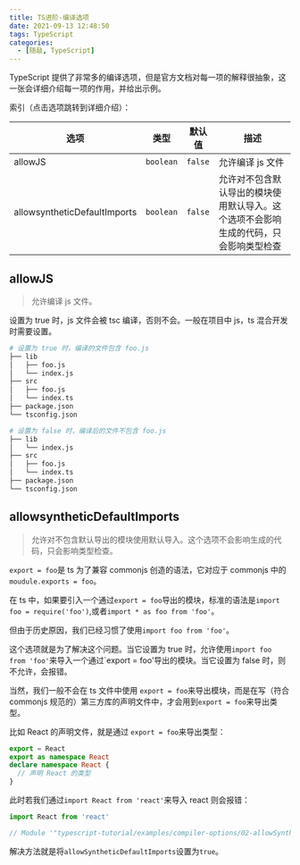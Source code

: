 ```yaml
---
title: TS进阶-编译选项
date: 2021-09-13 12:48:50
tags: TypeScript
categories:
  - [随敲, TypeScript]
---
```


TypeScript 提供了非常多的编译选项，但是官方文档对每一项的解释很抽象，这一张会详细介绍每一项的作用，并给出示例。
<!-- more -->
索引（点击选项跳转到详细介绍）：

| 选项                         | 类型      | 默认值  | 描述                                                                                 |
| ---------------------------- | --------- | ------- | ------------------------------------------------------------------------------------ |
| allowJS                      | `boolean` | `false` | 允许编译 js 文件                                                                     |
| allowsyntheticDefaultImports | `boolean` | `false` | 允许对不包含默认导出的模块使用默认导入。这个选项不会影响生成的代码，只会影响类型检查 |

## allowJS

> 允许编译 js 文件。

设置为 true 时，js 文件会被 tsc 编译，否则不会。一般在项目中 js，ts 混合开发时需要设置。

```sh
# 设置为 true 时，编译的文件包含 foo.js
├── lib
│   ├── foo.js
│   └── index.js
├── src
│   ├── foo.js
│   └── index.ts
├── package.json
└── tsconfig.json

# 设置为 false 时，编译后的文件不包含 foo.js
├── lib
│   └── index.js
├── src
│   ├── foo.js
│   └── index.ts
├── package.json
└── tsconfig.json
```

## allowsyntheticDefaultImports

> 允许对不包含默认导出的模块使用默认导入。这个选项不会影响生成的代码，只会影响类型检查。

`export = foo`是 ts 为了兼容 commonjs 创造的语法，它对应于 commonjs 中的`moudule.exports = foo`。

在 ts 中，如果要引入一个通过`export = foo`导出的模块，标准的语法是`import foo = require('foo')`,或者`import * as foo from 'foo'`。

但由于历史原因，我们已经习惯了使用`import foo from 'foo'`。

这个选项就是为了解决这个问题。当它设置为 true 时，允许使用`import foo from 'foo'`来导入一个通过`export = foo'导出的模块。当它设置为 false 时，则不允许，会报错。

当然，我们一般不会在 ts 文件中使用 `export = foo`来导出模块，而是在写（符合 commonjs 规范的）第三方库的声明文件中，才会用到`export = foo`来导出类型。

比如 React 的声明文件，就是通过 `export = foo`来导出类型：

```ts
export = React
export as namespace React
declare namespace React {
  // 声明 React 的类型
}
```

此时若我们通过`import React from 'react'`来导入 react 则会报错：

```ts
import React from 'react'

// Module '"typescript-tutorial/examples/compiler-options/02-allowSyntheticDefaultImports/false/node_modules/@types/react/index"' can only be default-imported using the 'esModuleInterop' flagts(1259)
```

解决方法就是将`allowSyntheticDefaultImports`设置为`true`。
